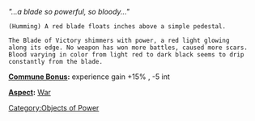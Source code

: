 *"...a blade so powerful, so bloody..."*

`(Humming) A red blade floats inches above a simple pedestal.`

`The Blade of Victory shimmers with power, a red light glowing`  
`along its edge. No weapon has won more battles, caused more scars.`  
`Blood varying in color from light red to dark black seems to drip`  
`constantly from the blade.`

**[Commune Bonus](Commune.md "wikilink"):** experience gain +15% , -5
int

**[Aspect](:Category:Aspects.md "wikilink"):** [
War](Aspect_-_War.md "wikilink")

[Category:Objects of Power](Category:Objects_of_Power "wikilink")
